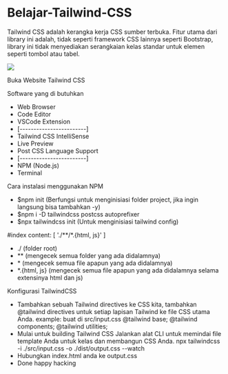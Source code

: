 # Belajar-Tailwind-CSS

Tailwind CSS adalah kerangka kerja CSS sumber terbuka. Fitur utama dari library ini adalah, tidak seperti framework CSS lainnya seperti Bootstrap, library ini tidak menyediakan serangkaian kelas standar untuk elemen seperti tombol atau tabel.

<img src="https://seeklogo.com/images/T/tailwind-css-logo-5AD4175897-seeklogo.com.png" >

<a src="https://tailwindcss.com/">Buka Website Tailwind CSS</a>

Software yang di butuhkan
<ul>
  <li> Web Browser </li>
  <li> Code Editor </li>
  <li> VSCode Extension </li>
  <li> [------------------------] </li>
  <li> Tailwind CSS IntelliSense </li>
  <li> Live Preview </li>
  <li> Post CSS Language Support </li>
  <li> [------------------------] </li>
  <li> NPM (Node.js) </li>
  <li> Terminal </li>
</ul>

Cara instalasi menggunakan NPM
<ul>
  <li> $npm init (Berfungsi untuk menginisiasi folder project, jika ingin langsung bisa tambahkan -y) </li>
  <li> $npm i -D tailwindcss postcss autoprefixer </li>
  <li> $npx tailwindcss init (Untuk menginisiasi tailwind config) </li>
</ul>

#index
content: [ './**/*.{html, js}' ]
<ul>
  <li> ./ (folder root) </li>
  <li> ** (mengecek semua folder yang ada didalamnya) </li>
  <li> * (mengecek semua file apapun yang ada didalamnya) </li>
  <li> *.{html, js} (mengecek semua file apapun yang ada didalamnya selama extensinya html dan js) </li>
</ul>

Konfigurasi TailwindCSS
- Tambahkan sebuah Tailwind directives ke CSS kita, tambahkan @tailwind directives untuk setiap lapisan Tailwind ke file CSS utama Anda.
  example: buat di src/input.css
  @tailwind base;
  @tailwind components;
  @tailwind utilities;
- Mulai untuk building Tailwind CSS
  Jalankan alat CLI untuk memindai file template Anda untuk kelas dan membangun CSS Anda.
  npx tailwindcss -i ./src/input.css -o ./dist/output.css --watch
- Hubungkan index.html anda ke output.css
- Done happy hacking
  
  
